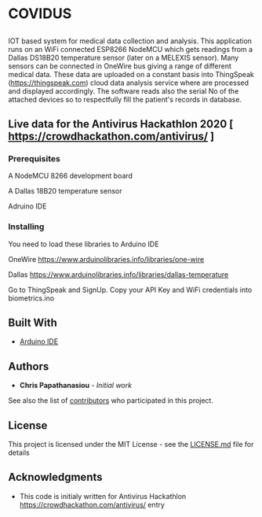 #  COVIDUS
## 
  IOT based system for medical data collection and analysis. This application runs on an WiFi connected ESP8266 NodeMCU which gets readings from a Dallas DS18B20 temperature sensor (later on a MELEXIS sensor). Many sensors can be connected in OneWire bus giving a range of different medical data. These data are uploaded on a constant basis into ThingSpeak (https://thingspeak.com) cloud data analysis service where are processed and displayed accordingly. The software reads also the serial No of the attached devices so to respectfully fill the patient's records in database.
## Live data for the Antivirus Hackathlon 2020 [ https://crowdhackathon.com/antivirus/ ]

 
### Prerequisites

A NodeMCU 8266 development board

A Dallas 18B20 temperature sensor

Adruino IDE



### Installing



You need to load these libraries to Arduino IDE

OneWire https://www.arduinolibraries.info/libraries/one-wire

Dallas https://www.arduinolibraries.info/libraries/dallas-temperature


Go to ThingSpeak and SignUp. Copy your API Key and WiFi credentials into biometrics.ino





## Built With

* [Arduino IDE](https://www.arduino.cc/en/main/software) 

## Authors

* **Chris Papathanasiou** - *Initial work* 

See also the list of [contributors](https://github.com/crispSV/Biometrics/blob/master/contributors) who participated in this project.

## License

This project is licensed under the MIT License - see the [LICENSE.md](LICENSE.md) file for details

## Acknowledgments

* This code is initialy written for Antivirus Hackathlon https://crowdhackathon.com/antivirus/ entry

